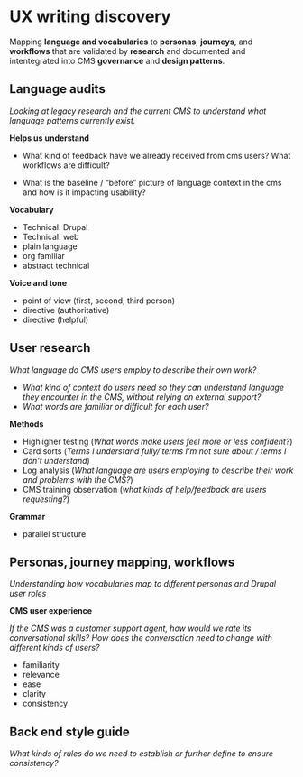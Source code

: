# UX writing discovery

Mapping **language and vocabularies** to **personas**, **journeys**, and **workflows** that are validated by **research** and documented and intentegrated into CMS **governance** and **design patterns**.

## Language audits

*Looking at legacy research and the current CMS to understand what language patterns currently exist.* 

**Helps us understand**

- What kind of feedback have we already received from cms users? What workflows are difficult?

- What is the baseline / “before” picture of language context in the cms and how is it impacting usability?

**Vocabulary**

- Technical: Drupal
- Technical: web
- plain language
- org familiar
- abstract technical

**Voice and tone**

- point of view (first, second, third person)
- directive (authoritative)
- directive (helpful)

## User research

*What language do CMS users employ to describe their own work?*

- *What kind of context do users need so they can understand language they encounter in the CMS, without relying on external support?*
- *What words are familiar or difficult for each user?*

**Methods**

- Highligher testing (*What words make users feel more or less confident?*)
- Card sorts (*Terms I understand fully/ terms I'm not sure about / terms I don't understand*)
- Log analysis (*What language are users employing to describe their work and problems with the CMS?*)
- CMS training observation (*what kinds of help/feedback are users requesting?*)


**Grammar**

- parallel structure

## Personas, journey mapping, workflows

*Understanding how vocabularies map to different personas and Drupal user roles*

**CMS user experience**

*If the CMS was a customer support agent, how would we rate its conversational skills? How does the conversation need to change with different kinds of users?*

- familiarity
- relevance
- ease
- clarity
- consistency

## Back end style guide

*What kinds of rules do we need to establish or further define to ensure consistency?*
